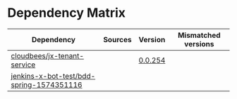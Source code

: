 # Dependency Matrix

Dependency | Sources | Version | Mismatched versions
---------- | ------- | ------- | -------------------
[cloudbees/jx-tenant-service](https://github.com/cloudbees/jx-tenant-service) |  | [0.0.254](https://github.com/cloudbees/jx-tenant-service/releases/tag/v0.0.254) | 
[jenkins-x-bot-test/bdd-spring-1574351116](https://github.com/jenkins-x-bot-test/bdd-spring-1574351116.git) |  | []() | 
